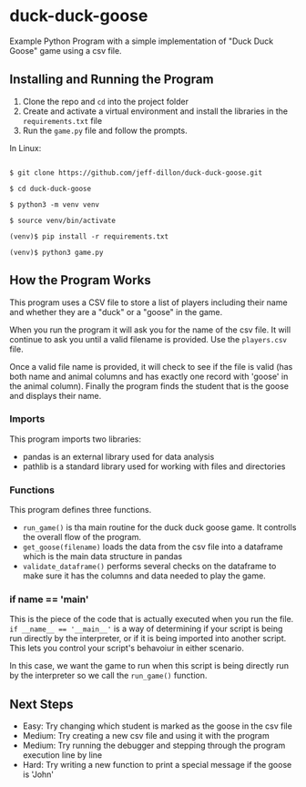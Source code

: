 # duck-duck-goose
Example Python Program with a simple implementation of "Duck Duck Goose" game using a csv file.


## Installing and Running the Program

1. Clone the repo and `cd` into the project folder
1. Create and activate a virtual environment and install the libraries in the `requirements.txt` file
1. Run the `game.py` file and follow the prompts.

In Linux:
```

$ git clone https://github.com/jeff-dillon/duck-duck-goose.git

$ cd duck-duck-goose

$ python3 -m venv venv

$ source venv/bin/activate

(venv)$ pip install -r requirements.txt

(venv)$ python3 game.py

```

## How the Program Works

This program uses a CSV file to store a list of players including
their name and whether they are a "duck" or a "goose" in the game. 

When you run the program it will ask you for the name of the csv file. It will
continue to ask you until a valid filename is provided. Use the `players.csv` file.

Once a valid file name is provided, it will check to see if the file is valid 
(has both name and animal columns and has exactly one record with 'goose' in the 
animal column). Finally the program  finds the student that is the goose and 
displays their name.

### Imports

This program imports two libraries:
- pandas is an external library used for data analysis
- pathlib is a standard library used for working with files and directories

### Functions

This program defines three functions.
- `run_game()` is tha main routine for the duck duck goose game. It controlls the 
overall flow of the program.
- `get_goose(filename)` loads the data from the csv file into a dataframe which is the 
main data structure in pandas
- `validate_dataframe()` performs several checks on the dataframe to make sure it has
the columns and data needed to play the game.

### if __name__ == '__main__'

This is the piece of the code that is actually executed when you run the file. `if __name__ == '__main__'` is a way of determining if your script is being run directly by the interpreter, or if it is being imported into another script. This lets you control your script's behavoiur in either scenario. 

In this case, we want the game to run when this script is being directly run by the interpreter so we call the `run_game()` function.

## Next Steps

- Easy: Try changing which student is marked as the goose in the csv file
- Medium: Try creating a new csv file and using it with the program
- Medium: Try running the debugger and stepping through the program execution line by line
- Hard: Try writing a new function to print a special message if the goose is 'John'
